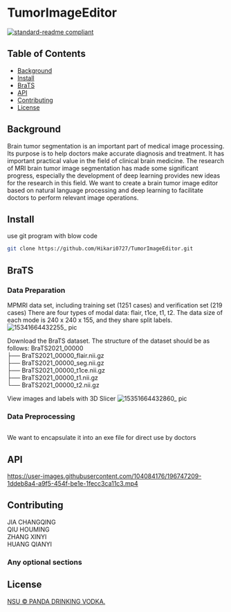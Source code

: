 # TumorImageEditor

[![standard-readme compliant](https://img.shields.io/badge/readme%20style-standard-brightgreen.svg?style=flat-square)](https://github.com/RichardLitt/standard-readme)

## Table of Contents

- [Background](#background)
- [Install](#install)
- [BraTS](#brats)
- [API](#api)
- [Contributing](#contributing)
- [License](#license)


## Background
Brain tumor segmentation is an important part of medical image processing. Its purpose is to help doctors make accurate diagnosis and treatment. It has important practical value in the field of clinical brain medicine. The research of MRI brain tumor image segmentation has made some significant progress, especially the development of deep learning provides new ideas for the research in this field. We want to create a brain tumor image editor based on natural language processing and deep learning to facilitate doctors to perform relevant image operations.
## Install

use git program with blow code

``` sh
git clone https://github.com/Hikari0727/TumorImageEditor.git
```


## BraTS  

### Data Preparation
MPMRI data set, including training set (1251 cases) and verification set (219 cases)
There are four types of modal data: flair, t1ce, t1, t2. The data size of each mode is 240 x 240 x 155, and they share split labels.
![15341664432255_ pic](https://user-images.githubusercontent.com/104084176/192958891-66f2c1b8-6617-4af8-a1d4-8ef62039b11b.jpg)

Download the BraTS dataset. The structure of the dataset should be as follows:
BraTS2021_00000   
├── BraTS2021_00000_flair.nii.gz  
├── BraTS2021_00000_seg.nii.gz   
├── BraTS2021_00000_t1ce.nii.gz  
├── BraTS2021_00000_t1.nii.gz  
└── BraTS2021_00000_t2.nii.gz  

View images and labels with 3D Slicer
![15351664432860_ pic](https://user-images.githubusercontent.com/104084176/192959008-2c52b316-86c6-4c03-8279-f78049214352.jpg)

### Data Preprocessing 

```
```
We want to encapsulate it into an exe file for direct use by doctors


## API


https://user-images.githubusercontent.com/104084176/196747209-1ddeb8a4-a9f5-454f-be1e-1fecc3ca11c3.mp4





## Contributing

JIA CHANGQING<br>
QIU HOUMING <br>
ZHANG XINYI<br>
HUANG QIANYI

### Any optional sections

## License

[NSU © PANDA DRINKING VODKA.](../LICENSE)
